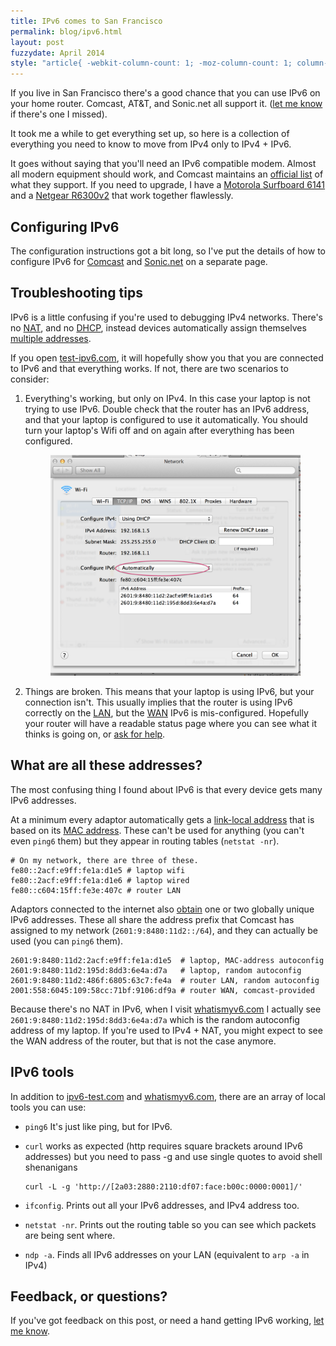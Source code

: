 ```yaml
---
title: IPv6 comes to San Francisco
permalink: blog/ipv6.html
layout: post
fuzzydate: April 2014
style: "article{ -webkit-column-count: 1; -moz-column-count: 1; column-count: 1; }"
---
```



If you live in San Francisco there's a good chance that you can use IPv6 on
your home router. Comcast, AT&T, and Sonic.net all support it. ([let me
know](https://twitter.com/ConradIrwin) if there's one I missed).

It took me a while to get everything set up, so here is a collection of
everything you need to know to move from IPv4 only to IPv4 + IPv6.

It goes without saying that you'll need an IPv6 compatible modem. Almost
all modern equipment should work, and Comcast maintains an [official
list](http://mydeviceinfo.comcast.net/) of what they support. If you need to
upgrade, I have a <a title="Motorola Surfboard 6141 — affiliate link"
href="http://www.amazon.com/gp/product/B00AJHDZSI/ref=as_li_tf_tl?ie=UTF8&camp=1789&creative=9325&creativeASIN=B00AJHDZSI&linkCode=as2&tag=cirwin-20">Motorola
Surfboard 6141</a> and a <a title="Netgear R6300v2 — affiliate link"
href="http://www.amazon.com/gp/product/B00EM5UFP4/ref=as_li_qf_sp_asin_tl?ie=UTF8&camp=1789&creative=9325&creativeASIN=B00EM5UFP4&linkCode=as2&tag=cirwin-20">Netgear
R6300v2</a> that work together flawlessly.

## Configuring IPv6

The configuration instructions got a bit long, so I've put the details of
how to configure IPv6 for [Comcast](ipv6-config#comcast) and
[Sonic.net](ipv6-config#sonic-net) on a separate page.

## Troubleshooting tips

IPv6 is a little confusing if you're used to debugging IPv4 networks.  There's
no <a href="https://en.wikipedia.org/wiki/Network_address_translation"
title="Network Address Translation">NAT</a>, and no <a
href="https://en.wikipedia.org/wiki/Dynamic_Host_Configuration_Protocol"
title="Dynamic Host Configuration Protocol">DHCP</a>, instead devices
automatically assign themselves [multiple addresses](#multiple-addresses).

If you open [test-ipv6.com](http://test-ipv6.com/), it will hopefully show you
that you are connected to IPv6 and that everything works. If not, there are two
scenarios to consider:

1. Everything's working, but only on IPv4. In this case your laptop is not
   trying to use IPv6. Double check that the router has an IPv6 address, and
   that your laptop is configured to use it automatically. You should turn
   your laptop's Wifi off and on again after everything has been configured.

    <figure class="image">
    <a href="../images/ipv6-laptop.png">
        <img src="../images/ipv6-laptop.png">
    </a>
    </figure>

2. Things are broken. This means that your laptop is using IPv6, but your
   connection isn't. This usually implies that the router is using IPv6
   correctly on the <a href="https://en.wikipedia.org/wiki/Local_area_network"
   title="Local area network — Your personal wifi">LAN</a>, but the <a
   href="https://en.wikipedia.org/wiki/Wide_area_network" title="Wide area
   network — Your connection to Comcast">WAN</a> IPv6 is mis-configured.
   Hopefully your router will have a readable status page where you can see
   what it thinks is going on, or [ask for
   help](https://twitter.com/ConradIrwin).


## <span id="multiple-addresses">What are all these addresses?</span>

The most confusing thing I found about IPv6 is that every device gets many IPv6
addresses.

At a minimum every adaptor automatically gets a <a
href="http://en.wikipedia.org/wiki/Link-local_address#IPv6">link-local
address</a> that is based on its
<a href="http://en.wikipedia.org/wiki/MAC_address">MAC address</a>. These can't be used for
anything (you can't even `ping6` them) but they appear in routing tables (`netstat -nr`).

    # On my network, there are three of these.
    fe80::2acf:e9ff:fe1a:d1e5 # laptop wifi
    fe80::2acf:e9ff:fe1a:d1e6 # laptop wired
    fe80::c604:15ff:fe3e:407c # router LAN

Adaptors connected to the internet also
[obtain](http://en.wikipedia.org/wiki/IPv6_address#Stateless_address_autoconfiguration)
one or two globally unique IPv6 addresses. These all share the address prefix that Comcast
has assigned to my network (`2601:9:8480:11d2::/64`), and they can actually be used (you
can `ping6` them).

    2601:9:8480:11d2:2acf:e9ff:fe1a:d1e5  # laptop, MAC-address autoconfig
    2601:9:8480:11d2:195d:8dd3:6e4a:d7a   # laptop, random autoconfig
    2601:9:8480:11d2:486f:6805:63c7:fe4a  # router LAN, random autoconfig
    2001:558:6045:109:58cc:71bf:9106:df9a # router WAN, comcast-provided

Because there's no NAT in IPv6, when I visit
[whatismyv6.com](http://whatismyv6.com) I actually see
`2601:9:8480:11d2:195d:8dd3:6e4a:d7a` which is the random autoconfig address of
my laptop. If you're used to IPv4 + NAT, you might expect to see the WAN address
of the router, but that is not the case anymore.

## IPv6 tools

In addition to [ipv6-test.com](http://ipv6-test.com) and
[whatismyv6.com](http://whatismyv6.com), there are an array of local tools you can use:

* `ping6` It's just like ping, but for IPv6.

* `curl` works as expected (http requires square brackets around IPv6
  addresses) but you need to pass -g and use single quotes to avoid shell shenanigans

      curl -L -g 'http://[2a03:2880:2110:df07:face:b00c:0000:0001]/'

* `ifconfig`. Prints out all your IPv6 addresses, and IPv4 address too.

* `netstat -nr`. Prints out the routing table so you can see which packets are
  being sent where.

* `ndp -a`. Finds all IPv6 addresses on your LAN (equivalent to `arp -a` in IPv4)

## Feedback, or questions?

If you've got feedback on this post, or need a hand getting IPv6 working, [let
me know](https://twitter.com/ConradIrwin).

